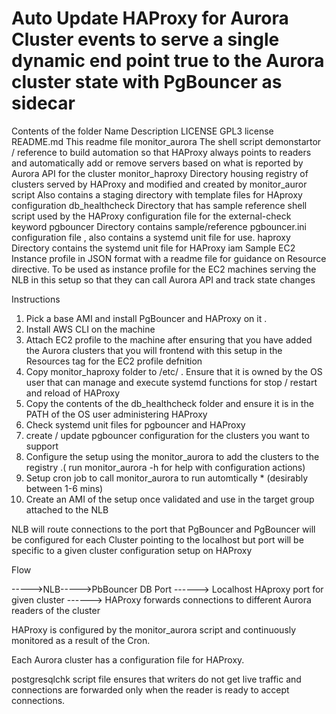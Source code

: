# Auto Update HAProxy for Aurora Cluster events to serve a single dynamic end point true to the Aurora cluster state with PgBouncer as sidecar

Contents of the folder 
Name 	   			Description
LICENSE    			GPL3 license
README.md  			This readme file 
monitor_aurora			The shell script demonstartor / reference to build automation so that HAProxy always points to readers
				and automatically add or remove servers based on what is reported by Aurora API for the cluster
monitor_haproxy			Directory housing registry of clusters served by HAProxy and modified and created by monitor_auror script
				Also contains a staging directory with template files for HAproxy configuration 
db_healthcheck			Directory that has sample reference shell script used by the HAProxy configuration file for the external-check keyword
pgbouncer			Directory contains sample/reference pgbouncer.ini configuration file , also contains a systemd unit file for use. 
haproxy				Directory contains the systemd unit file for HAProxy 
iam				Sample EC2 Instance profile  in JSON format with a readme file for guidance on Resource directive. To be used as instance profile  for the EC2 machines serving the NLB in this setup
				so that they can call Aurora API and track state changes

Instructions 
1. Pick a base AMI and install PgBouncer and HAProxy on it . 
2. Install AWS CLI on the machine
3. Attach EC2 profile to the machine after ensuring that you have added the Aurora clusters that you will frontend with this setup in the Resources tag for the EC2 profile  defnition
4. Copy monitor_haproxy folder to /etc/ . Ensure that it is owned by the OS user that can manage and execute systemd functions for stop / restart and reload of HAProxy
5. Copy the contents of the db_healthcheck folder and ensure it is in the PATH of the OS user administering HAProxy 
6. Check systemd unit files for pgbouncer and HAProxy 
7. create / update pgbouncer configuration for the clusters you want to support 
8. Configure the setup using the monitor_aurora to add the clusters to the registry .( run monitor_aurora -h for help with configuration actions) 
9. Setup cron job to call monitor_aurora to run automtically * (desirably between 1-6 mins)
10. Create an AMI of the setup once validated and use in the target group attached to the NLB


NLB will route connections to the port that PgBouncer and PgBouncer will be configured for each Cluster pointing to the localhost but port will be specific to a given cluster configuration setup on HAProxy

Flow 

----->NLB----->PbBouncer DB Port ------> Localhost HAproxy port for given cluster ------> HAProxy forwards connections to different Aurora readers of the cluster 

HAProxy is configured by the monitor_aurora script and continuously monitored as a result of the Cron. 

Each Aurora cluster has a configuration file for HAProxy. 

postgresqlchk script file ensures that writers do not get live traffic and connections are forwarded only when the reader is ready to accept connections.

